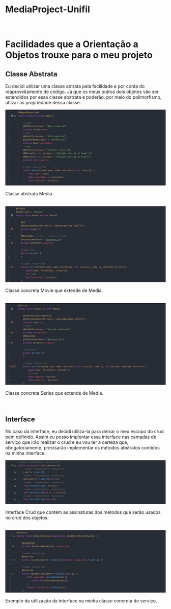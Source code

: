 # MediaProject-Unifil
<br>

# Facilidades que a Orientação a Objetos trouxe para o meu projeto

## Classe Abstrata
<p>Eu decidi utilizar uma classe abtrata pela facilidade e por conta do reaproveitamento de código. Já que os meus outros dois objetos vão ser extendidos por essa classe abstrata e poderão, por meio do polimorfismo, utlizar as propriedade dessa classe.</p>
<img src="https://github.com/raquel-cmps/MediaProject-Unifil/blob/main/images/abstractClass.jpg">
<p>Classe abstrata Media.</p>

<br>
<img src="https://github.com/raquel-cmps/MediaProject-Unifil/blob/main/images/movieClass.jpg">
<p>Classe concreta Movie que extende de Media.</p>

<br>
<img src="https://github.com/raquel-cmps/MediaProject-Unifil/blob/main/images/seriesClass.jpg">
<p>Classe concreta Series que extende de Media.</p>
<br>

## Interface
<p>No caso da interface, eu decidi utiliza-la para deixar o meu escopo do crud bem definido. Assim eu posso implentar essa interface nas camadas de serviço que irão realizar o crud e eu vou ter a certeza que, obrigatoriamente, precisarão implementar os métodos abstratos contidos na minha interface.</p>
<img src="https://github.com/raquel-cmps/MediaProject-Unifil/blob/main/images/interface.jpg">
<p>Interface Crud que contém as assinaturas dos métodos que serão usados no crud dos objetos.</p>

<br>
<img src="https://github.com/raquel-cmps/MediaProject-Unifil/blob/main/images/implementsInterface.jpg">
<p>Exemplo da utilização da interface na minha classe concreta de serviço.</p>
